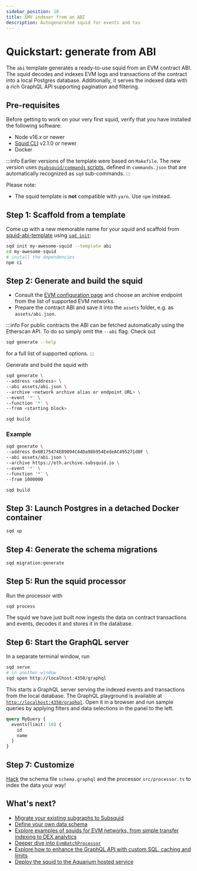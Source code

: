 ```yaml
---
sidebar_position: 10
title: EMV indexer from an ABI
description: Autogenerated squid for events and txs
---
```


# Quickstart: generate from ABI

The `abi` template generates a ready-to-use squid from an EVM contract ABI. The squid decodes and indexes EVM logs and transactions of the contract into a local Postgres database. Additionally, it serves the indexed data with a rich GraphQL API supporting pagination and filtering. 

## Pre-requisites

Before getting to work on your very first squid, verify that you have installed the following software: 

- Node v16.x or newer
- [Squid CLI](/squid-cli) v2.1.0 or newer
- Docker

:::info
Earlier versions of the template were based on `Makefile`. The new version uses [`@subsquid/commands` scripts](https://github.com/subsquid/squid-sdk/tree/master/util/commands), defined in `commands.json` that are automatically recognized as `sqd` sub-commands.
:::

Please note:
- The squid template is **not** compatible with `yarn`. Use `npm` instead.

## Step 1: Scaffold from a template 

Come up with a new memorable name for your squid and scaffold from [squid-abi-template](https://github.com/subsquid/squid-abi-template)
using [`sqd init`](/squid-cli/init):

```bash
sqd init my-awesome-squid --template abi
cd my-awesome-squid
# install the dependencies
npm ci
```

##  Step 2: Generate and build the squid

- Consult the [EVM configuration page](/develop-a-squid/evm-processor/configuration) and choose an archive endpoint from the list of supported EVM networks. 
- Prepare the contract ABI and save it into the `assets` folder, e.g. as `assets/abi.json`.

:::info
For public contracts the ABI can be fetched automatically using the Etherscan API. To do so simply omit the `--abi` flag. Check out
```sh
sqd generate --help
```
for a full list of supported options.
:::

Generate and build the squid with
```bash
sqd generate \
--address <address> \
--abi assets/abi.json \
--archive <network archive alias or endpoint URL> \
--event '*' \
--function '*' \
--from <starting block>

sqd build
```

### Example

```bash
sqd generate \
--address 0x6B175474E89094C44Da98b954EedeAC495271d0F \
--abi assets/abi.json \
--archive https://eth.archive.subsquid.io \
--event '*' \
--function '*' \
--from 1000000

sqd build
```

## Step 3: Launch Postgres in a detached Docker container

```bash
sqd up
```

## Step 4: Generate the schema migrations

```bash
sqd migration:generate
```

## Step 5: Run the squid processor

Run the processor with
```bash
sqd process
```

The squid we have just built now ingests the data on contract transactions and events, decodes it and stores it in the database.

## Step 6: Start the GraphQL server

In a separate terminal window, run

```bash
sqd serve
# in another window
sqd open http://localhost:4350/graphql
```

This starts a GraphQL server serving the indexed events and transactions from the local database. The GraphQL playground is available at [`http://localhost:4350/graphql`](http://localhost:4350/graphql). Open it in a browser and run sample queries by applying filters and data selections in the panel to the left.

```graphql
query MyQuery {
  events(limit: 10) {
    id
    name
  }
}
```

## Step 7: Customize

[Hack](/develop-a-squid/) the schema file `schema.graphql` and the processor `src/processor.ts` to index the data your way!

## What's next?

- [Migrate your existing subgraphs to Subsquid](/migrate/migrate-subgraph)
- [Define your own data schema](/develop-a-squid/schema-file)
- [Explore examples of squids for EVM networks, from simple transfer indexing to DEX analytics](/develop-a-squid/examples)
- [Deeper dive into `EvmBatchProcessor`](/develop-a-squid/evm-processor)
- [Explore how to enhance the GraphQL API with custom SQL, caching and limits](/develop-a-squid/graphql-api)
- [Deploy the squid to the Aquarium hosted service](/deploy-squid)
